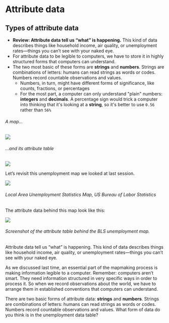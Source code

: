 # Attribute data

## Types of attribute data

* **Review: Attribute data tell us “what” is happening.** This kind of data describes things like household income, air quality, or unemployment rates—things you can’t see with your naked eye.
* For attribute data to be legible to computers, we have to store it in highly structured forms that computers can understand. 
* The two most basic of these forms are **strings** and **numbers**. Strings are combinations of letters: humans can read strings as words or codes. Numbers record countable observations and values.
    * Numbers, in turn, might have different forms of significance, like counts, fractions, or percentages
    * For the most part, a computer can only understand "plain" numbers: **integers** and **decimals**. A percentage sign would trick a computer into thinking that it's looking at a **string**, so it's better to use `0.56` rather than `56%`

###### A map...
![](https://i.imgur.com/BP8YjPZ.jpg)


###### ...and its attribute table
![](https://i.imgur.com/g0WonNO.png) 


<hideable title = "On your own time"> 

Let’s revisit this unemployment map we looked at last session. 

![](https://i.imgur.com/BP8YjPZ.jpg)
###### Local Area Unemployment Statistics Map, US Bureau of Labor Statistics

The attribute data behind this map look like this: 

![](https://i.imgur.com/g0WonNO.png) 
###### Screenshot of the attribute table behind the BLS unemployment map. 

Attribute data tell us “what” is happening. This kind of data describes things like household income, air quality, or unemployment rates—things you can’t see with your naked eye. 

As we discussed last time, an essential part of the mapmaking process is making information legible to a computer. Remember: computers aren’t smart. They need information structured in very specific ways in order to process it. So when we record observations about the world, we have to arrange them in established conventions that computers can understand. 

There are two basic forms of attribute data: **strings** and **numbers**. Strings are combinations of letters: humans can read strings as words or codes. Numbers record countable observations and values. What form of data do you think is in the unemployment data table? 

</hideable>
